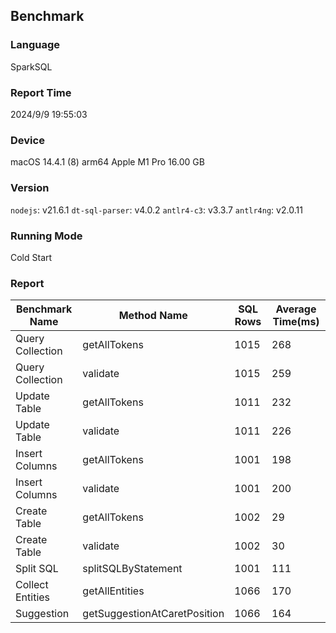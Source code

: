 ## Benchmark

### Language
SparkSQL

### Report Time
2024/9/9 19:55:03

### Device
macOS 14.4.1
(8) arm64 Apple M1 Pro
16.00 GB

### Version
`nodejs`: v21.6.1
`dt-sql-parser`: v4.0.2
`antlr4-c3`: v3.3.7
`antlr4ng`: v2.0.11

### Running Mode
Cold Start

### Report
| Benchmark Name |         Method Name        |SQL Rows|Average Time(ms)| 
|----------------|----------------------------|--------|----------------| 
|Query Collection|        getAllTokens        |  1015  |       268      | 
|Query Collection|          validate          |  1015  |       259      | 
|  Update Table  |        getAllTokens        |  1011  |       232      | 
|  Update Table  |          validate          |  1011  |       226      | 
| Insert Columns |        getAllTokens        |  1001  |       198      | 
| Insert Columns |          validate          |  1001  |       200      | 
|  Create Table  |        getAllTokens        |  1002  |       29       | 
|  Create Table  |          validate          |  1002  |       30       | 
|    Split SQL   |     splitSQLByStatement    |  1001  |       111      | 
|Collect Entities|       getAllEntities       |  1066  |       170      | 
|   Suggestion   |getSuggestionAtCaretPosition|  1066  |       164      | 


